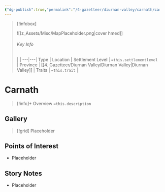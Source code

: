 ```yaml
---
{"dg-publish":true,"permalink":"/4-gazetteer/diurnan-valley/carnath/carnath/"}
---
```



> [!infobox]
> 
> ![[z_Assets/Misc/MapPlaceholder.png\|cover hmed]]
> ###### Key Info
>  |   |
> ---|---|
> Type | Location |
> Settlement Level | `=this.settlementlevel` |
> Province | [[4. Gazetteer/Diurnan Valley/Diurnan Valley\|Diurnan Valley]] |
> Traits | `=this.trait` |

# Carnath

> [!info]+ Overview
> `=this.description`

## Gallery

>[!grid]
>Placeholder


## Points of Interest

- Placeholder

## Story Notes

- Placeholder
